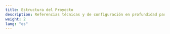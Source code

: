 ```yaml
---
title: Estructura del Proyecto
description: Referencias técnicas y de configuración en profundidad para los componentes y el entorno de Texera.
weight: 2
lang: "es"
---
```

